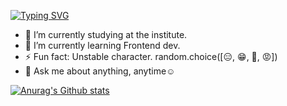 [![Typing SVG](https://readme-typing-svg.demolab.com/?lines=Hi+there,+I+am+Meylis;Currently+diving+into;captivating+world+of;web+development&width=450)](https://git.io/typing-svg)


- 🔭 I’m currently studying at the institute.
- 🌱 I’m currently learning Frontend dev.
- ⚡ Fun fact: Unstable character. random.choice([😑️, 😁️, 🥺️, 😡️])
- 💬️ Ask me about anything, anytime☺️



[![Anurag's Github stats](https://github-readme-stats.vercel.app/api?username=sabi70&show_icons=true&theme=dark#gh-dark-mode-only)](https://github.com/anuraghazra/github-readme-stats)




